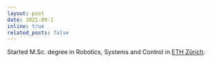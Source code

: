 ```yaml
---
layout: post
date: 2021-09-1
inline: true
related_posts: false
---
```


Started M.Sc. degree in Robotics, Systems and Control in <a href="https://ethz.ch/en.html">ETH Zürich</a>.